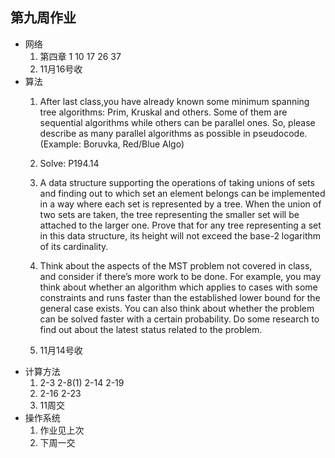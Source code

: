## 第九周作业
+ 网络
  1. 第四章 1 10 17 26 37
  2. 11月16号收
+ 算法
  1. After last class,you have already known some minimum spanning tree algorithms: Prim, Kruskal and others. Some of them are sequential algorithms while others can be parallel ones. So, please describe as many parallel algorithms as possible in pseudocode.(Example: Boruvka, Red/Blue Algo)

  2. Solve: P194.14

  3. A data structure supporting the operations of taking unions of sets and finding out to which set an element belongs can be implemented in a way where each set is represented by a tree. When the union of two sets are taken, the tree representing the smaller set will be attached to the larger one. Prove that for any tree representing a set in this data structure, its height will not exceed the base-2 logarithm of its cardinality.
  4.	Think about the aspects of the MST problem not covered in class, and consider if there’s more work to be done. For example, you may think about whether an algorithm which applies to cases with some constraints and runs faster than the established lower bound for the general case exists. You can also think about whether the problem can be solved faster with a certain probability. Do some research to find out about the latest status related to the problem.
  5. 11月14号收
+ 计算方法
  1. 2-3 2-8(1) 2-14 2-19 
  2. 2-16 2-23
  3. 11周交
+ 操作系统
  1. 作业见上次
  2. 下周一交